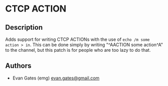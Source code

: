 CTCP ACTION
===========

Description
-----------
Adds support for writing CTCP ACTIONs with the use of `echo /m some action >
in`. This can be done simply by writing "\^AACTION some action\^A" to the
channel, but this patch is for people who are too lazy to do that.

Authors
-------
* Evan Gates (emg) <evan.gates@gmail.com>
